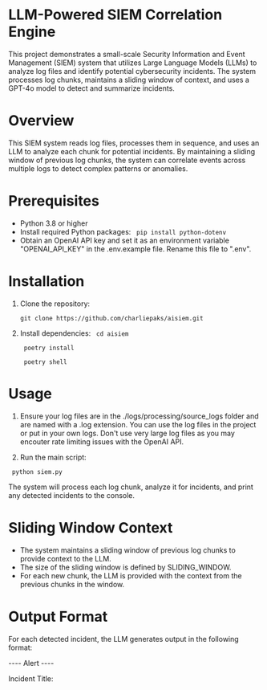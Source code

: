 # LLM-Powered SIEM Correlation Engine

This project demonstrates a small-scale Security Information and Event Management (SIEM) system that utilizes Large Language Models (LLMs) to analyze log files and identify potential cybersecurity incidents. The system processes log chunks, maintains a sliding window of context, and uses a GPT-4o model to detect and summarize incidents.


# Overview
This SIEM system reads log files, processes them in sequence, and uses an LLM to analyze each chunk for potential incidents. By maintaining a sliding window of previous log chunks, the system can correlate events across multiple logs to detect complex patterns or anomalies.

# Prerequisites
- Python 3.8 or higher
- Install required Python packages:
``` pip install python-dotenv```
- Obtain an OpenAI API key and set it as an environment variable "OPENAI_API_KEY" in the .env.example file. Rename this file to ".env".

# Installation
1. Clone the repository:

     ``` git clone https://github.com/charliepaks/aisiem.git ```

2. Install dependencies:
   ``` cd aisiem```

   ``` poetry install```

   ``` poetry shell```

# Usage
1. Ensure your log files are in the ./logs/processing/source_logs folder and are named with a .log extension. You can use the log files in the project or put in your own logs. Don't use very large log files as you may encouter rate limiting issues with the OpenAI API.

2. Run the main script:

``` python siem.py```

The system will process each log chunk, analyze it for incidents, and print any detected incidents to the console.

# Sliding Window Context
- The system maintains a sliding window of previous log chunks to provide context to the LLM.
- The size of the sliding window is defined by SLIDING_WINDOW.
- For each new chunk, the LLM is provided with the context from the previous chunks in the window.

# Output Format
For each detected incident, the LLM generates output in the following format:


---- Alert <Sequential ID> ----

Incident Title: <Title>

Incident Description: <Description>

Severity: <Severity Level>

Affected Asset/Identity: <Affected Asset>

Recommendation: <Recommendation>

---- End ----
# Contributing
Contributions are welcome! Please open an issue or submit a pull request.

# License
This project is licensed under the MIT License.



